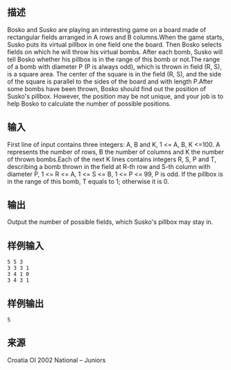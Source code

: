 ## 描述


Bosko and Susko are playing an interesting game on a board made of rectangular fields arranged in A rows and B columns.When the game starts, Susko puts its virtual pillbox in one field one the board. Then Bosko selects fields on which he will throw his virtual bombs. After each bomb, Susko will tell Bosko whether his pillbox is in the range of this bomb or not.The range of a bomb with diameter P (P is always odd), which is thrown in field (R, S), is a square area. The center of the square is in the field (R, S), and the side of the square is parallel to the sides of the board and with length P.After some bombs have been thrown, Bosko should find out the position of Susko's pillbox. However, the position may be not unique, and your job is to help Bosko to calculate the number of possible positions.

## 输入


First line of input contains three integers: A, B and K, 1 <= A, B, K <=100. A represents the number of rows, B the number of columns and K the number of thrown bombs.Each of the next K lines contains integers R, S, P and T, describing a bomb thrown in the field at R-th row and S-th column with diameter P, 1 <= R <= A, 1 <= S <= B, 1 <= P <= 99, P is odd. If the pillbox is in the range of this bomb, T equals to 1; otherwise it is 0.

## 输出


Output the number of possible fields, which Susko's pillbox may stay in.

## 样例输入


```
5 5 3
3 3 3 1
3 4 1 0
3 4 3 1

```


## 样例输出


```
5
```


## 来源


Croatia OI 2002 National – Juniors

